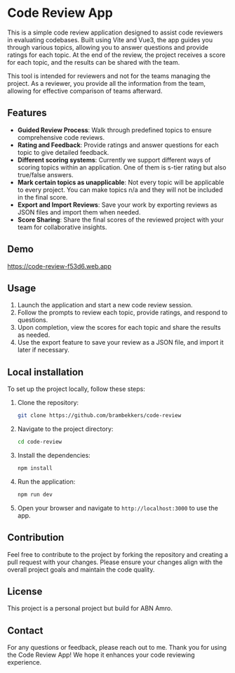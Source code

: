 # Code Review App

This is a simple code review application designed to assist code reviewers in evaluating codebases. Built using Vite and Vue3, the app guides you through various topics, allowing you to answer questions and provide ratings for each topic. At the end of the review, the project receives a score for each topic, and the results can be shared with the team.

This tool is intended for reviewers and not for the teams managing the project. As a reviewer, you provide all the information from the team, allowing for effective comparison of teams afterward.

## Features

- **Guided Review Process**: Walk through predefined topics to ensure comprehensive code reviews.
- **Rating and Feedback**: Provide ratings and answer questions for each topic to give detailed feedback.
- **Different scoring systems**: Currently we support different ways of scoring topics within an application. One of them is s-tier rating but also true/false answers.
- **Mark certain topics as unapplicable**: Not every topic will be applicable to every project. You can make topics n/a and they will not be included in the final score.
- **Export and Import Reviews**: Save your work by exporting reviews as JSON files and import them when needed.
- **Score Sharing**: Share the final scores of the reviewed project with your team for collaborative insights.

## Demo

https://code-review-f53d6.web.app

## Usage

1. Launch the application and start a new code review session.
2. Follow the prompts to review each topic, provide ratings, and respond to questions.
3. Upon completion, view the scores for each topic and share the results as needed.
4. Use the export feature to save your review as a JSON file, and import it later if necessary.

## Local installation

To set up the project locally, follow these steps:

1. Clone the repository:

   ```bash
   git clone https://github.com/brambekkers/code-review
   ```

2. Navigate to the project directory:

   ```bash
   cd code-review
   ```

3. Install the dependencies:

   ```bash
   npm install
   ```

4. Run the application:

   ```bash
   npm run dev
   ```

5. Open your browser and navigate to `http://localhost:3000` to use the app.

## Contribution

Feel free to contribute to the project by forking the repository and creating a pull request with your changes. Please ensure your changes align with the overall project goals and maintain the code quality.

## License

This project is a personal project but build for ABN Amro.

## Contact

For any questions or feedback, please reach out to me. Thank you for using the Code Review App! We hope it enhances your code reviewing experience.
